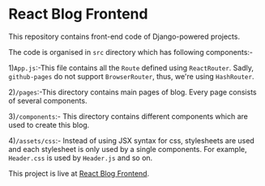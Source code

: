 # React Blog Frontend
This repository contains front-end code of Django-powered projects.

The code is organised in `src` directory which has following components:-

1)`App.js`:-This file contains all the `Route` defined using `ReactRouter`. Sadly, `github-pages` do not support `BrowserRouter`, thus, we're using `HashRouter`.

2)`/pages`:-This directory contains main pages of blog. Every page consists of several components.

3)`/components`:- This directory contains different components which are used to create this blog.

4)`/assets/css`:- Instead of using JSX syntax for css, stylesheets are used and each stylesheet is only used by a single components. For example, `Header.css` is used by `Header.js` and so on.

This project is live at [React Blog Frontend](https://gagansinghmsitece.github.io/React-Blog-Frontend/#/).
